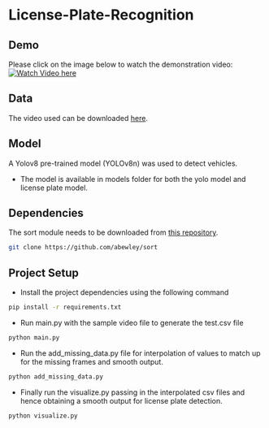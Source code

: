 # License-Plate-Recognition
## Demo
Please click on the image below to watch the demonstration video:
[![Watch Video here](https://github.com/user-attachments/assets/eb22af64-b79a-472b-9a1c-6f1c99af03c8)](https://drive.google.com/file/d/1VV6Cz2oBJHI3RPs49qzj0cMmlZIXfVfK/view?usp=sharing)


## Data

The video used can be downloaded [here](https://drive.google.com/file/d/1JbwLyqpFCXmftaJY1oap8Sa6KfjoWJta/view?usp=sharing).

## Model

A Yolov8 pre-trained model (YOLOv8n) was used to detect vehicles.

- The model is available in models folder for both the yolo model and license plate model.

## Dependencies

The sort module needs to be downloaded from [this repository](https://github.com/abewley/sort).

```bash
git clone https://github.com/abewley/sort
```

## Project Setup
* Install the project dependencies using the following command 
```bash
pip install -r requirements.txt
```
* Run main.py with the sample video file to generate the test.csv file 
``` python
python main.py
```
* Run the add_missing_data.py file for interpolation of values to match up for the missing frames and smooth output.
```python
python add_missing_data.py
```

* Finally run the visualize.py passing in the interpolated csv files and hence obtaining a smooth output for license plate detection.
```python
python visualize.py
```
